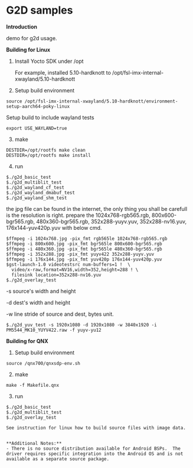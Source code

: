 # G2D samples

**Introduction**

demo for g2d usage.

**Building for Linux**

1. Install Yocto SDK under /opt

   For example, installed 5.10-hardknott to  /opt/fsl-imx-internal-xwayland/5.10-hardknott

2. Setup build environment
  ```
source /opt/fsl-imx-internal-xwayland/5.10-hardknott/environment-setup-aarch64-poky-linux
  ```
   Setup build to include wayland tests
  ```
export USE_WAYLAND=true
  ```
3. make
  ```
DESTDIR=/opt/rootfs make clean
DESTDIR=/opt/rootfs make install
  ```

4. run
  ```
$./g2d_basic_test
$./g2d_multiblit_test
$./g2d_wayland_cf_test
$./g2d_wayland_dmabuf_test
$./g2d_wayland_shm_test
  ```

the jpg file can be found in the internet, the only thing you shall be carefull is the resolution is right.
prepare the 1024x768-rgb565.rgb, 800x600-bgr565.rgb, 480x360-bgr565.rgb, 352x288-yuyv.yuv, 352x288-nv16.yuv, 176x144-yuv420p.yuv with below cmd.

  ```
$ffmpeg -i 1024x768.jpg -pix_fmt rgb565le 1024x768-rgb565.rgb
$ffmpeg -i 800x600.jpg -pix_fmt bgr565le 800x600-bgr565.rgb
$ffmpeg -i 480x360.jpg -pix_fmt bgr565le 480x360-bgr565.rgb
$ffmpeg -i 352x288.jpg -pix_fmt yuyv422 352x288-yuyv.yuv
$ffmpeg -i 176x144.jpg -pix_fmt yuv420p 176x144-yuv420p.yuv
$gst-launch-1.0 videotestsrc num-buffers=1 !  \
    video/x-raw,format=NV16,width=352,height=288 ! \
    filesink location=352x288-nv16.yuv
$./g2d_overlay_test
  ```

-s   source's width and height

-d   dest's width and height

-w   line stride of source and dest, bytes unit.

  ```
$./g2d_yuv_test -s 1920x1080 -d 1920x1080 -w 3840x1920 -i PM5544_MK10_YUYV422.raw -f yuyv-yu12
  ```

**Building for QNX**

1. Setup build environment
  ```
source /qnx700/qnxsdp-env.sh
  ```

2. make
  ```
make -f Makefile.qnx
  ```

3. run
  ```
$./g2d_basic_test
$./g2d_multiblit_test
$./g2d_overlay_test

See instruction for linux how to build source files with image data.


**Additional Notes:**
  - There is no source distribution available for Android BSPs.  The driver requires specific integration into the Android OS and is not available as a separate source package.
